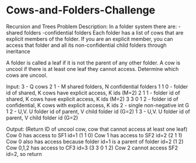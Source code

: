 # Cows-and-Folders-Challenge
Recursion and Trees 
Problem Description: In a folder system there are: -shared folders -confidential folders
Each folder has a list of cows that are explicit members of the folder. 
If you are an explicit member, you can access that folder and all its non-confidential child folders through ineritance

A folder is called a leaf if it is not the parent of any other folder. 
A cow is uncool if there is at least one leaf they cannot access. Determine which cows are uncool.

Input: 3 - Q cows 
2 1 - M shared folders, N confidential folders 
1 1 0 - folder id of shared, K cows have explicit access, K ids (M=2) 
2 1 1 - folder id of shared, K cows have explicit access, K ids (M=2) 
3 3 0 1 2 - folder id of confidential, K cows with explicit access, K ids 
2 - single non-negative int G 
1 2 - U,V. U folder id of parent, V child folder id (G=2) 
1 3 - U,V. U folder id of parent, V child folder id (G=2) 

Output: 
(Return ID of uncool cow, cow that cannot access at least one leaf) 
Cow 0 has access to SF1 id=1 (1 1 0) 
Cow 1 has access to SF2 id=2 (2 1 1) 
Cow 0 also has access because folder id=1 is a parent of folder id=2 (1 2) 
Cow 0,1,2 has access to CF3 id=3 (3 3 0 1 2) 
Cow 2 cannot access SF2 id=2, so return 
